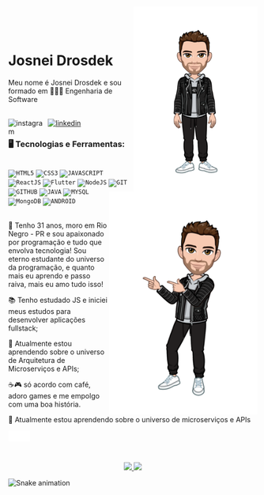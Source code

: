 <!--
**drosdek/drosdek** is a ✨ _special_ ✨ repository because its `README.md` (this file) appears on your GitHub profile.

Here are some ideas to get you started:

- 🔭 I’m currently working on ...
- 🌱 I’m currently learning ...
- 👯 I’m looking to collaborate on ...
- 🤔 I’m looking for help with ...
- 💬 Ask me about ...
- 📫 How to reach me: ...
- 😄 Pronouns: ...
- ⚡ Fun fact: ...
-->

<img align="right" width="250px" style="margin-top:-20px" src="https://github.com/drosdek/drosdek/blob/main/assets/img/avatar.png">

<br>
<br>

<div dsplay="inline-block">
 
 <h1 align="left">Josnei Drosdek</h1>
 <p>Meu nome é Josnei Drosdek e sou formado em 👨🏻‍🎓 Engenharia de Software</P>
 <br>
 <a target="_blank" href="https://www.instagram.com/josneidrosdek">
    <img  align="left" width="80px" src="https://i.ibb.co/qkGSp1D/instagram.png" alt="instagram" style="vertical-align:top;">
  </a>
  <a target="_blank" href="https://www.linkedin.com/in/josneidrosdek">
    <img width="80px" src="https://i.ibb.co/RyZx12b/linkedin.png" alt="linkedin" style="vertical-align:top;">
  </a>
</div>

### 🖥️ Tecnologias e Ferramentas: 
<img width="300px" align="right" src="https://github.com/drosdek/drosdek/blob/main/assets/img/avatar_2.png">

<br>
<code><img width="40px" src="https://cdn.jsdelivr.net/gh/devicons/devicon/icons/html5/html5-original-wordmark.svg" title = "HTML5"/></code>
<code><img width="40px" src="https://cdn.jsdelivr.net/gh/devicons/devicon/icons/css3/css3-original-wordmark.svg" title = "CSS3"/></code>
<code><img width="40px" src="https://cdn.jsdelivr.net/gh/devicons/devicon/icons/javascript/javascript-original.svg" title = "JAVASCRIPT"/></code>
<code><img width="40px" src="https://cdn.jsdelivr.net/gh/devicons/devicon/icons/react/react-original-wordmark.svg" title = "ReactJS"/></code>
<code><img width="40px" src="https://cdn.jsdelivr.net/gh/devicons/devicon/icons/flutter/flutter-original.svg" title = "Flutter"/></code>
<code><img width="40px" src="https://cdn.jsdelivr.net/gh/devicons/devicon/icons/nodejs/nodejs-original-wordmark.svg" title = "NodeJS"/></code>
<code><img width="40px" src="https://cdn.jsdelivr.net/gh/devicons/devicon/icons/git/git-original.svg" title = "GIT"/></code>
<code><img width="40px" src="https://cdn.jsdelivr.net/gh/devicons/devicon/icons/github/github-original.svg" title = "GITHUB"/></code>
<code><img width="40px" src="https://cdn.jsdelivr.net/gh/devicons/devicon/icons/java/java-original.svg" title = "JAVA"/></code>
<code><img width="40px" src="https://cdn.jsdelivr.net/gh/devicons/devicon/icons/mysql/mysql-original.svg" title = "MYSQL"/></code>
<code><img width="40px" src="https://cdn.jsdelivr.net/gh/devicons/devicon/icons/mongodb/mongodb-original-wordmark.svg" title = "MongoDB"/></code>
<code><img width="40px" src="https://cdn.jsdelivr.net/gh/devicons/devicon/icons/android/android-original.svg" title = "ANDROID"/></code>

<br>
<br>

<div display="inline-block">
 <p align="left">💬 Tenho 31 anos, moro em Rio Negro - PR e sou apaixonado por programação e tudo que envolva tecnologia! Sou eterno estudante do universo da programação, e quanto mais eu aprendo e passo raiva, mais eu amo tudo isso!</p>
 <p align="left">📚 Tenho estudado JS e iniciei meus estudos para desenvolver aplicações fullstack;</p>
  <p align="left">🌱 Atualmente estou aprendendo sobre o universo de Arquitetura de     Microserviços e APIs;</p>
 <p align="left">☕🎮 só acordo com café, adoro games e me empolgo com uma boa história.</p>
</div>


🌱 Atualmente estou aprendendo sobre o universo de microserviços e APIs

<a href="https://www.instagram.com/josneidrosdek/" target="_blank"><img align="left" alt="Instagram" width="22px" src="https://github.com/Aakarsh-B/trying-repos/blob/master/insta.svg" />
<a href="https://www.linkedin.com/in/josneidrosdek/" target="_blank"><img align="left" alt="LinkedIn" width="22px" src="https://github.com/Aakarsh-B/trying-repos/blob/master/linkedin.svg" />

<br>
<br>


##
<p align="center">
<a href="https://github.com/drosdek">
  <img height="180em" src="https://github-readme-stats-eight-theta.vercel.app/api?username=drosdek&show_icons=true&theme=algolia&include_all_commits=true&count_private=true"/>
  <img height="180em" src="https://github-readme-stats-eight-theta.vercel.app/api/top-langs/?username=drosdek&layout=compact&langs_count=8&theme=algolia"/>
</a>
</p>

![Snake animation](https://github.com/drosdek/drosdek/blob/output/github-contribution-grid-snake.svg)
